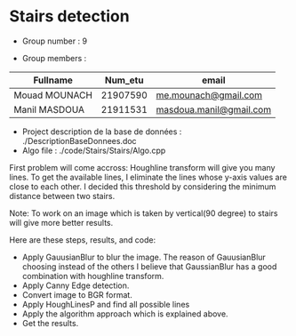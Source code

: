 # Stairs detection

 - Group number : 9 

 - Group members :

|   Fullname       |   Num_etu    |            email                |
|------------------|--------------|---------------------------------|
|   Mouad MOUNACH  |   21907590   |      me.mounach@gmail.com       |
|   Manil MASDOUA  |   21911531   |     masdoua.manil@gmail.com     |



 - Project description de la base de données : ./DescriptionBaseDonnees.doc
 - Algo file : ./code/Stairs/Stairs/Algo.cpp 

First problem will come accross: Houghline transform will give you many lines. To get the available lines, I eliminate the lines whose y-axis values are close to each other. I decided this threshold by considering the minimum distance between two stairs.

Note: To work on an image which is taken by vertical(90 degree) to stairs will give more better results.

Here are these steps, results, and code:

 - Apply GauusianBlur to blur the image. The reason of GauusianBlur choosing instead of the others I believe that GaussianBlur has a good combination with houghline transform.
 - Apply Canny Edge detection.
 - Convert image to BGR format.
 - Apply HoughLinesP and find all possible lines
 - Apply the algorithm approach which is explained above.
 - Get the results.



